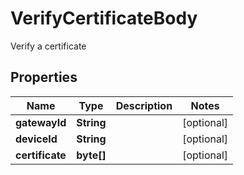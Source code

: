 

# VerifyCertificateBody

Verify a certificate

## Properties

| Name | Type | Description | Notes |
|------------ | ------------- | ------------- | -------------|
|**gatewayId** | **String** |  |  [optional] |
|**deviceId** | **String** |  |  [optional] |
|**certificate** | **byte[]** |  |  [optional] |



